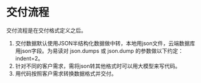 # 交付流程

交付流程是在交付格式定义之后。

1. 交付数据默认使用JSON半结构化数据做中转，本地用json文件，云端数据库用json字段。为易读对 json.dumps 或 json.dump 的参数做以下约定：indent=2。
2. 针对不同的客户需求，需将json转其他格式时可以用大模型来写代码。
3. 用代码按照客户需求转换数据格式并交付。
